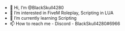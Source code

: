 - 👋 Hi, I’m @BlackSkull4280
- 👀 I’m interested in FiveM Roleplay, Scripting in LUA
- 🌱 I’m currently learning Scripting
- 📫 How to reach me - Discord - BlackSkull4280#6966

